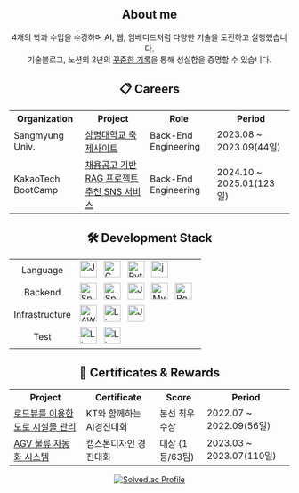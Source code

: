<div align="center">
  <h2>About me</h2>
  4개의 학과 수업을 수강하며 AI, 웹, 임베디드처럼 다양한 기술을 도전하고 실행했습니다. <br/>
  기술블로그, 노션의 2년의 <a href="https://codewizard.notion.site/14e8f3e58a9d80bab4d7dc97e05a702e?pvs=73">꾸준한 기록</a>을 통해 성실함을 증명할 수 있습니다. <br/>
</div>

<div align="center">
    <h2>📋 Careers</h2>
  <table>
    <tr>
      <th>Organization</th>
      <th>Project</th>
      <th>Role</th>
      <th>Period</th>
    </tr>
    <tr>
      <td>Sangmyung Univ.</td>
      <td><a href="https://codewizard.tistory.com/28">상명대학교 축제사이트</a></td>
      <td>Back-End Engineering</td>
      <td>2023.08 ~ 2023.09(44일)</td>
    </tr>
    <tr>
      <td>KakaoTech BootCamp</td>
      <td><a href="https://github.com/ktb-cpplab/cpplab-be">채용공고 기반 RAG 프로젝트 추천 SNS 서비스</a></td>
      <td>Back-End Engineering</td>
      <td>2024.10 ~ 2025.01(123일)</td>
    </tr>
  </table>
</div>

<div align="center">
  <h2>🛠 Development Stack</h2>
  <table>
    <tr>
      <td align="center">Language</td>
      <td>
          <div>
            <img alt="Java" width="30px" src="https://github.com/user-attachments/assets/d90fdb45-8f1f-4694-aa1a-324ce710bc4e" />
             &nbsp;
            <img alt="C" width="30px" src="https://github.com/user-attachments/assets/f19d04ec-76c7-4226-9b1e-7bc63430834a" />
             &nbsp;
            <img alt="Python" width="30px" src="https://github.com/user-attachments/assets/0da11989-8f9e-4858-978f-169fbd5a48d9" />
             &nbsp;
            <img alt="javascript" width="30px" src="https://github.com/user-attachments/assets/64a19acd-d829-46ef-bd57-b4a6a3b8fa4f" />
             &nbsp;
      </td>  
    </tr>
    <tr>
      <td align="center">Backend</td>
      <td>
        <div>
          <img alt="SpringBoot" width="30px" src="https://github.com/user-attachments/assets/637cb8c2-4c4e-4157-bacb-3fb128f04455" />
          &nbsp;
          <img alt="SpringBatch" width="30px" src="https://github.com/user-attachments/assets/29e0136c-2633-4efb-b708-9112cb2fce1d" />
          &nbsp;
          <img alt="Java" width="30px" src="https://github.com/user-attachments/assets/bdf61e6e-be18-4b93-8872-ef207d82a3b3" />
          &nbsp;
          <img alt="MySQL" width="30px" src="https://github.com/user-attachments/assets/aa76d67d-2ad3-43e7-81b0-7a249eaffd79" />
          &nbsp;
          <img alt="Redis" width="30px" src="https://github.com/user-attachments/assets/36d1e300-c565-471f-b610-57a886fc0762" />
          &nbsp;
          <br/>
        </div>
      </td>
    </tr>
    <tr>
      <td align="center">Infrastructure</td>
      <td>
          <div>
            <img alt="AWS" width="30px" src="https://github.com/user-attachments/assets/251c8aa8-b2b5-43ce-8342-258e6e297ca0" />
            &nbsp;
            <img alt="Linux" width="30px" src="https://github.com/user-attachments/assets/326519fd-1231-41a2-b70d-81fdf942f5e4" />
            &nbsp;
            <img alt="Jenkins" width="30px" src="https://github.com/user-attachments/assets/87b6e4a8-b8ba-450b-aaac-a68ec0c63dd7" />
        </div>
      </td>  
    </tr>
  
  <tr>
    <td align="center">Test</td>  
    <td>
      <div>
        <img alt="Linux" width="30px" src="https://github.com/user-attachments/assets/c860e2d9-648b-4e3b-b9a2-ec9661556aa6" />
        &nbsp;
        <img alt="Linux" width="30px" src="https://github.com/user-attachments/assets/fce0bd01-7247-4759-a3c7-f78a69c92463" />
        &nbsp;
      </div>
    </td>
  </tr>
    
  </table>
</div>


<div align="center">
  <h2>🏅 Certificates & Rewards</h2>
  <table>
    <tr>
      <th>Project</th>
      <th>Certificate</th>
      <th>Score</th>
      <th>Period</th>
    </tr>
    <tr>
      <td><a href="https://github.com/softwareyong/kt_al_road_facility_maintenance">로드뷰를 이용한 도로 시설물 관리</a></td>
      <td>KT와 함께하는 AI경진대회</td>
      <td> 본선 최우수상</td>
      <td>2022.07 ~ 2022.09(56일)</td>
    </tr>
    <tr>
      <td><a href="https://github.com/softwareyong/Capstone-Design">AGV 물류 자동화 시스템</a></td>
      <td>캡스톤디자인 경진대회</td>
      <td>대상 (1등/63팀)</td>
      <td>2023.03 ~  2023.07(110일)</td>
    </tr>
  </table>
</div>

<div align="center">

  [![Solved.ac Profile](http://mazassumnida.wtf/api/v2/generate_badge?boj=lyw0324)](https://solved.ac/lyw0324/)
 </div>

<!--
 <div align="center">
<a href="https://github.com/devxb/gitanimals">
<img
  src="https://render.gitanimals.org/farms/softwareyong"
  width="600"
  height="300"
/>
</a>
</div>
-->

 
